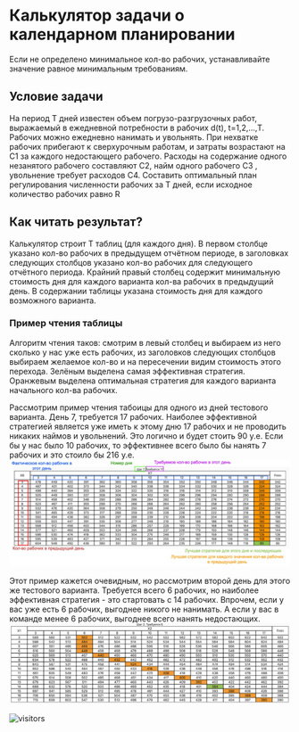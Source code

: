 # Калькулятор задачи о календарном планировании

Если не определено минимальное кол-во рабочих, устанавливайте значение равное минимальным требованиям.

## Условие задачи</summary>
  
  На период Т дней известен объем погрузо-разгрузочных работ,
выражаемый в ежедневной потребности в рабочих d(t), t=1,2,…,T. Рабочих
можно ежедневно нанимать и увольнять. При нехватке рабочих прибегают к
сверхурочным работам, и затраты возрастают на C1 за каждого
недостающего рабочего.
Расходы на содержание одного незанятого рабочего составляют C2,
найм одного рабочего C3 ,
увольнение требует расходов C4.
Составить оптимальный план регулирования численности рабочих за Т
дней, если исходное количество рабочих равно R
  


## Как читать результат?

Калькулятор строит T таблиц (для каждого дня). В первом столбце указано кол-во рабочих в предыдущем отчётном периоде, в заголовках следующих столбцов указано кол-во рабочих для следующего отчётного периода. Крайний правый столбец содержит минимальную стоимость дня для каждого варианта кол-ва рабочих в предыдущий день. В содержании таблицы указана стоимость дня для каждого возможного варианта.

### Пример чтения таблицы
Алгоритм чтения таков: смотрим в левый столбец и выбираем из него сколько у нас уже есть рабочих, из заголовков следующих столбцов выбираем желаемое кол-во и на пересечении видим стоимость этого перехода. Зелёным выделена самая эффективная стратегия. Оранжевым выделена оптимальная стратегия для каждого варианта начального кол-ва рабочих.

Рассмотрим пример чтения табоицы для одного из дней тестового варианта.  День 7, требуется 17 рабочих. Наиболее эффективной стратегией является уже иметь к этому дню 17 рабочих и не проводить никаких наймов и увольнений. Это логично и будет стоить 90 у.е. Если бы у нас было 10 рабочих, то эффективнее всего было бы нанять 7 рабочих и это стоило бы 216 у.е.
![](https://github.com/L3odr0id/dynamic_programming_calendar_planning/blob/master/explanation3.jpg)

Этот пример кажется очевидным, но рассмотрим второй день для этого же тестового варианта. Требуется всего 6 рабочих, но наиболее эффективная стратегия - это стартовать с 14 рабочих. Впрочем, если у вас уже есть 6 рабочих, выгоднее никого не нанимать. А если у вас в команде менее 6 рабочих, выгоднее всего нанять недостающих.
![](https://github.com/L3odr0id/dynamic_programming_calendar_planning/blob/master/explanation2.png)

![visitors](https://visitor-badge.glitch.me/badge?page_id=l3odr0id.dynamic_programming_calendar_planning) <!-- set 07.08.2022 -->
